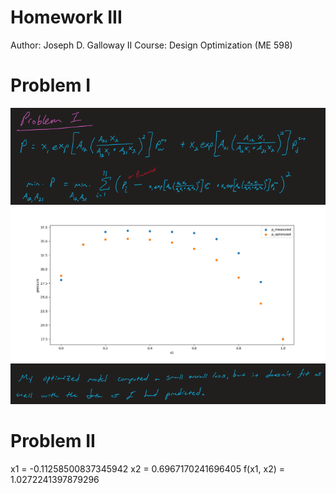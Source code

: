 # **Homework III**

Author: Joseph D. Galloway II
Course: Design Optimization (ME 598)


# Problem I
![Problem_I](Images/problem_I.png)
![Problem_I](Images/graph.png)
![Problem_I](Images/problem_I_part_II.png)

# Problem II
x1 = -0.11258500837345942
x2 = 0.6967170241696405
f(x1, x2) = 1.0272241397879296
